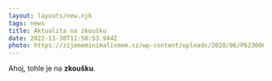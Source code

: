 ```yaml
---
layout: layouts/new.njk
tags: news
title: Aktualita na zkoušku
date: 2022-11-30T11:58:53.944Z
photo: https://zijememinimalismem.cz/wp-content/uploads/2020/06/P6230060-1-624x468.jpg
---
```

A﻿hoj, tohle je na **zkoušku**.
